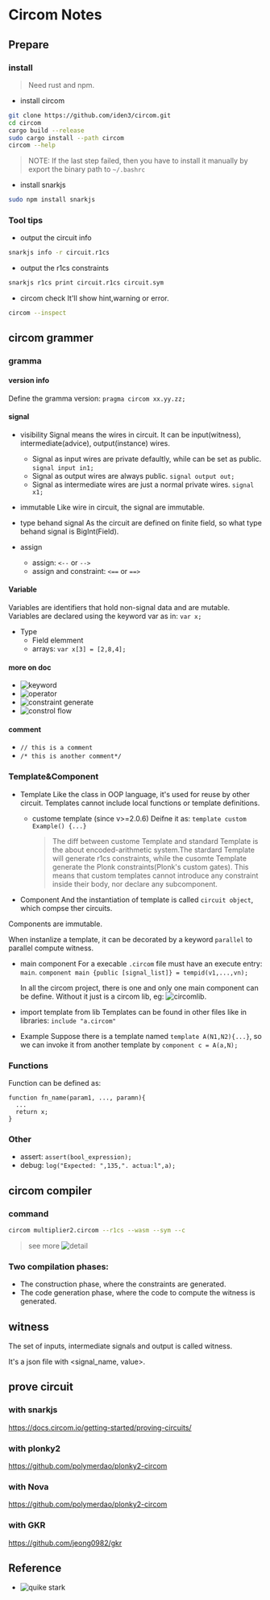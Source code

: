 # Circom Notes


## Prepare

### install
> Need rust and npm.

* install circom
```bash
git clone https://github.com/iden3/circom.git
cd circom
cargo build --release
sudo cargo install --path circom
circom --help
```
> NOTE: If the last step failed, then you have to install it manually by export the binary path to `~/.bashrc`

* install snarkjs
```bash
sudo npm install snarkjs
```


### Tool tips
* output the circuit info
```bash
snarkjs info -r circuit.r1cs
```
* output the r1cs constraints
```bash
snarkjs r1cs print circuit.r1cs circuit.sym
```
* circom check
It'll show hint,warning or error.
```bash
circom --inspect
```



## circom grammer

### gramma
#### version info
Define the gramma version: `pragma circom xx.yy.zz;`

#### signal
* visibility
  Signal means the wires in circuit. It can be input(witness), intermediate(advice), output(instance) wires. 
  * Signal as input wires are private defaultly, while can be set as public. `signal input in1;`
  * Signal as output wires are always public. `signal output out;`
  * Signal as intermediate wires are just a normal private wires. `signal x1;`

* immutable
Like wire in circuit, the signal are immutable.
* type behand signal
As the circuit are defined on finite field, so what type behand signal is BigInt(Field).
* assign
  * assign: `<--` or `-->`
  * assign and constraint: `<==` or `==>`

#### Variable
Variables are identifiers that hold non-signal data and are mutable.
Variables are declared using the keyword var as in: `var x;`

* Type
  * Field elemment
  * arrays: `var x[3] = [2,8,4];`


#### more on doc
* ![keyword](https://docs.circom.io/circom-language/reserved-keywords/)
* ![operator](https://docs.circom.io/circom-language/basic-operators/)
* ![constraint generate](https://docs.circom.io/circom-language/constraint-generation/)
* ![constrol flow](https://docs.circom.io/circom-language/control-flow/#loop-statement-while)



#### comment
* `// this is a comment`
* `/* this is another comment*/`


### Template&Component
* Template
Like the class in OOP language, it's used for reuse by other circuit.
Templates cannot include local functions or template definitions.

  * custome template (since v>=2.0.6)
    Deifne it as: `template custom Example() {...}`

    > The diff between custome Template and standard Template is the about encoded-arithmetic system.The stardard Template will generate r1cs constraints, while the cusomte Template generate the Plonk constraints(Plonk's custom gates).
    > This means that custom templates cannot introduce any constraint inside their body, nor declare any subcomponent.

* Component
And the instantiation of template is called `circuit object`, which compse ther circuits.

Components are immutable.

When instanlize a template, it can be decorated by a keyword `parallel` to parallel compute witness.

  * main component
    For a execable `.circom` file must have an execute entry: `main`.
    `component main {public [signal_list]} = tempid(v1,...,vn);`

    In all the circom project, there is one and only one main component can be define.
    Without it just is a circom lib, eg: ![circomlib](https://github.com/iden3/circomlib).

  * import template from lib
    Templates can be found in other files like in libraries: `include "a.circom"`
    


* Example
  Suppose there is a template named `template A(N1,N2){...}`, so we can invoke it from another template by `component c = A(a,N);`


### Functions
Function can be defined as:
```circom
function fn_name(param1, ..., paramn){
  ...
  return x;
}
```

### Other
* assert: `assert(bool_expression);`
* debug: `log("Expected: ",135,". actua:l",a);`




## circom compiler

### command

```bash
circom multiplier2.circom --r1cs --wasm --sym --c
```
> see more ![detail](https://docs.circom.io/getting-started/compiling-circuits)




### Two compilation phases:
* The construction phase, where the constraints are generated.
* The code generation phase, where the code to compute the witness is generated.





## witness
The set of inputs, intermediate signals and output is called witness.

It's a json file with <signal_name, value>.


## prove circuit
### with snarkjs
https://docs.circom.io/getting-started/proving-circuits/

### with plonky2
https://github.com/polymerdao/plonky2-circom

### with Nova
https://github.com/polymerdao/plonky2-circom

### with GKR
https://github.com/jeong0982/gkr



## Reference
* ![quike stark](https://docs.circom.io/getting-started/compiling-circuits/)


